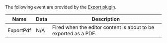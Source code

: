 The following event are provided by the [Export plugin]({{site.baseurl}}/plugins/premium/export/).

| Name                  | Data                  | Description                                                                    |
| --------------------- | --------------------- | ------------------------------------------------------------------------------ |
| ExportPdf    | N/A    | Fired when the editor content is about to be exported as a PDF.               |